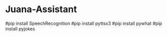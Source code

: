 # Juana-Assistant


#pip install SpeechRecognition
#pip install pyttsx3
#pip install pywhat
#pip install pyjokes

